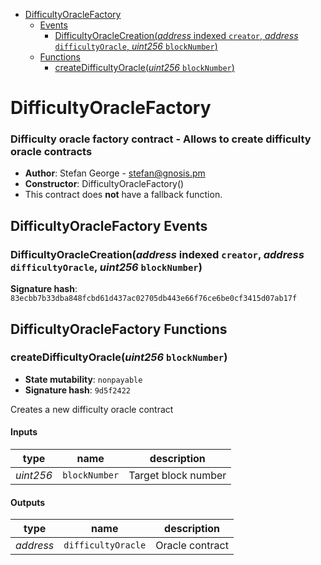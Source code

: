 * [DifficultyOracleFactory](#difficultyoraclefactory)
  * [Events](#difficultyoraclefactory-events)
    * [DifficultyOracleCreation(*address* indexed `creator`, *address* `difficultyOracle`, *uint256* `blockNumber`)](#difficultyoraclecreationaddress-indexed-creator-address-difficultyoracle-uint256-blocknumber)
  * [Functions](#difficultyoraclefactory-functions)
    * [createDifficultyOracle(*uint256* `blockNumber`)](#createdifficultyoracleuint256-blocknumber)

# DifficultyOracleFactory

### Difficulty oracle factory contract - Allows to create difficulty oracle contracts

- **Author**: Stefan George - <stefan@gnosis.pm>
- **Constructor**: DifficultyOracleFactory()
- This contract does **not** have a fallback function.

## DifficultyOracleFactory Events

### DifficultyOracleCreation(*address* indexed `creator`, *address* `difficultyOracle`, *uint256* `blockNumber`)

**Signature hash**: `83ecbb7b33dba848fcbd61d437ac02705db443e66f76ce6be0cf3415d07ab17f`

## DifficultyOracleFactory Functions

### createDifficultyOracle(*uint256* `blockNumber`)

- **State mutability**: `nonpayable`
- **Signature hash**: `9d5f2422`

Creates a new difficulty oracle contract

#### Inputs

| type      | name          | description         |
| --------- | ------------- | ------------------- |
| *uint256* | `blockNumber` | Target block number |

#### Outputs

| type      | name               | description     |
| --------- | ------------------ | --------------- |
| *address* | `difficultyOracle` | Oracle contract |
